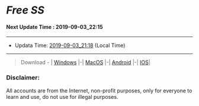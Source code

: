 
# *Free SS*

#### Next Update Time : 2019-09-03_22:15

---
* Updata Time: [2019-09-03_21:18](https://github.com/Geek-007/free-SS/blob/master/2019-09-03_21:18_FreeSS.txt) (Local Time)
---

> Download - | [Windows](https://github.com/shadowsocks/shadowsocks-windows/releases) |-| [MacOS](https://github.com/shadowsocks/shadowsocks-iOS/releases) |-| [Android](https://github.com/shadowsocks/shadowsocks-android/releases) |-| [IOS](https://itunes.apple.com/us/)|

### Disclaimer:
All accounts are from the Internet, non-profit purposes, only for everyone to learn and use, do not use for illegal purposes.
<br>
